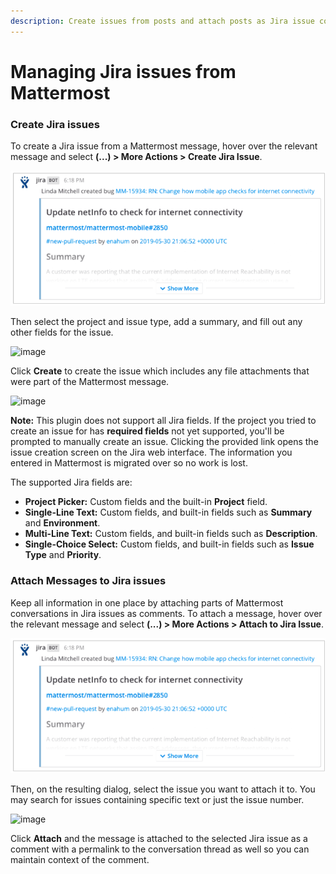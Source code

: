 ```yaml
---
description: Create issues from posts and attach posts as Jira issue comments
---
```


# Managing Jira issues from Mattermost

### Create Jira issues

To create a Jira issue from a Mattermost message, hover over the relevant message and select **\(...\) > More Actions > Create Jira Issue**.

![create from post option](../.gitbook/assets/image.png)

Then select the project and issue type, add a summary, and fill out any other fields for the issue.

![image](https://user-images.githubusercontent.com/13119842/59113188-985a9280-8912-11e9-9def-9a7382b4137e.png)

Click **Create** to create the issue which includes any file attachments that were part of the Mattermost message.

![image](https://user-images.githubusercontent.com/13119842/59113219-a4deeb00-8912-11e9-9741-5ddc8a4b51fa.png)

**Note:** This plugin does not support all Jira fields. If the project you tried to create an issue for has **required fields** not yet supported, you'll be prompted to manually create an issue. Clicking the provided link opens the issue creation screen on the Jira web interface. The information you entered in Mattermost is migrated over so no work is lost.

The supported Jira fields are:

* **Project Picker:** Custom fields and the built-in **Project** field.
* **Single-Line Text:** Custom fields, and built-in fields such as **Summary** and **Environment**.
* **Multi-Line Text:** Custom fields, and built-in fields such as **Description**.
* **Single-Choice Select:** Custom fields, and built-in fields such as **Issue Type** and **Priority**.

### Attach Messages to Jira issues

Keep all information in one place by attaching parts of Mattermost conversations in Jira issues as comments. To attach a message, hover over the relevant message and select **\(...\) > More Actions > Attach to Jira Issue**.

![You can attach a message to an existing Jira ticket](../.gitbook/assets/image%20%281%29.png)

Then, on the resulting dialog, select the issue you want to attach it to. You may search for issues containing specific text or just the issue number.

![image](https://user-images.githubusercontent.com/13119842/59113267-b627f780-8912-11e9-90ec-417d430de7e6.png)

Click **Attach** and the message is attached to the selected Jira issue as a comment with a permalink to the conversation thread as well so you can maintain context of the comment.
